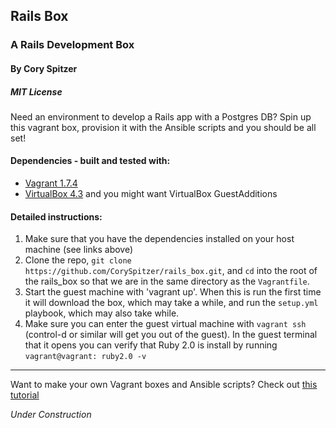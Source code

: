 ## Rails Box
### A Rails Development Box
#### By Cory Spitzer
##### *MIT License*

Need an environment to develop a Rails app with a Postgres DB? Spin up this vagrant box, provision it with the Ansible scripts and you should be all set!

#### Dependencies - built and tested with:
  * [Vagrant 1.7.4](https://www.vagrantup.com/download-archive/v1.7.4.html)
  * [VirtualBox 4.3](https://www.virtualbox.org/wiki/Download_Old_Builds) and you might want VirtualBox GuestAdditions

#### Detailed instructions:
  1. Make sure that you have the dependencies installed on your host machine (see links above)
  1. Clone the repo, `git clone https://github.com/CorySpitzer/rails_box.git`, and `cd` into the root of the rails_box so that we are in the same directory as the `Vagrantfile`.
  1. Start the guest machine with 'vagrant up'. When this is run the first time it will download the box, which may take a while, and run the `setup.yml` playbook, which may also take while.
  1. Make sure you can enter the guest virtual machine with `vagrant ssh` (control-d or similar will get you out of the guest). In the guest terminal that it opens you can verify that Ruby 2.0 is install by running `vagrant@vagrant: ruby2.0 -v`


***

Want to make your own Vagrant boxes and Ansible scripts? Check out [this tutorial](https://adamcod.es/2014/09/23/vagrant-ansible-quickstart-tutorial.html)

*Under Construction*
